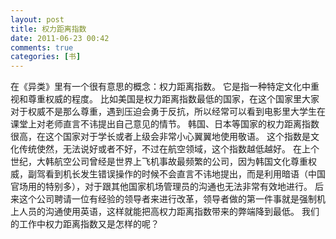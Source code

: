 ```yaml
---
layout: post
title: 权力距离指数
date: 2011-06-23 00:42
comments: true
categories: [书]
---
```

在《异类》里有一个很有意思的概念：权力距离指数。
它是指一种特定文化中重视和尊重权威的程度。
比如美国是权力距离指数最低的国家，在这个国家里大家对于权威不是那么尊重，遇到压迫会勇于反抗，所以经常可以看到电影里大学生在课堂上对老师直言不讳提出自己意见的情节。
韩国、日本等国家的权力距离指数很高，在这个国家对于学长或者上级会非常小心翼翼地使用敬语。
这个指数是文化传统使然，无法说好或者不好，不过在航空领域，这个指数越低越好。
在上个世纪，大韩航空公司曾经是世界上飞机事故最频繁的公司，因为韩国文化尊重权威，副驾看到机长发生错误操作的时候不会直言不讳地提出，而是利用暗语（中国官场用的特别多），对于跟其他国家机场管理员的沟通也无法非常有效地进行。
后来这个公司聘请一位有经验的领导者来进行改革，领导者做的第一件事就是强制机上人员的沟通使用英语，这样就能把高权力距离指数带来的弊端降到最低。
我们的工作中权力距离指数又是怎样的呢？
